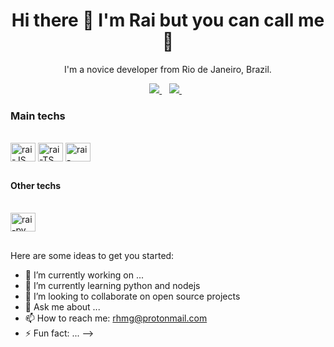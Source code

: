 <h1 align='center'>
  Hi there 👋 I'm Rai but you can call me 🐨
</h1>

<p align='center'>
  I'm a novice developer from Rio de Janeiro, Brazil.
</p>



<p align='center'>
  
  <a href="https://www.linkedin.com/in/raycosta/">
    <img src="https://img.shields.io/badge/linkedin-%230077B5.svg?&style=for-the-badge&logo=linkedin&logoColor=white" />
  </a>&nbsp;&nbsp;
  <a href="">
    <img src="https://img.shields.io/badge/Ubuntu-E95420?style=for-the-badge&logo=ubuntu&logoColor=white" />
  </a>&nbsp;&nbsp;
  
  
</p>

### Main techs
<div style="display: inline_block"><br>
  <img align="center" alt="rai-JS" height="30" width="40" src="https://cdn.jsdelivr.net/gh/devicons/devicon/icons/javascript/javascript-original.svg">
  <img align="center" alt="rai-TS" height="30" width="40" src="https://cdn.jsdelivr.net/gh/devicons/devicon/icons/typescript/typescript-original.svg">
  <img align="center" alt="rai-Node" height="30" width="40" src="https://cdn.jsdelivr.net/gh/devicons/devicon/icons/nodejs/nodejs-original.svg">
</div>

##

#### Other techs
<div style="display: inline_block"><br>
  <img align="center" alt="rai-py" height="30" width="40" src="https://cdn.jsdelivr.net/gh/devicons/devicon/icons/python/python-original.svg">
</div>

##

Here are some ideas to get you started:

- 🔭 I’m currently working on ...
- 🌱 I’m currently learning python and nodejs
- 👯 I’m looking to collaborate on open source projects
- 💬 Ask me about ...
- 📫 How to reach me: rhmg@protonmail.com
- ⚡ Fun fact: ...
-->
